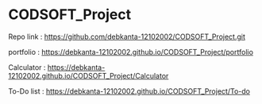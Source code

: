 # CODSOFT_Project
Repo link : https://github.com/debkanta-12102002/CODSOFT_Project.git

portfolio : https://debkanta-12102002.github.io/CODSOFT_Project/portfolio

Calculator : https://debkanta-12102002.github.io/CODSOFT_Project/Calculator

To-Do list : https://debkanta-12102002.github.io/CODSOFT_Project/To-do
